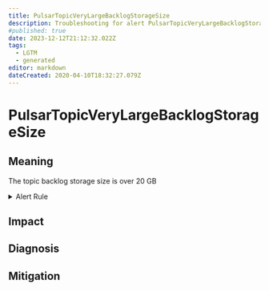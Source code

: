 ```yaml
---
title: PulsarTopicVeryLargeBacklogStorageSize
description: Troubleshooting for alert PulsarTopicVeryLargeBacklogStorageSize
#published: true
date: 2023-12-12T21:12:32.022Z
tags: 
  - LGTM
  - generated
editor: markdown
dateCreated: 2020-04-10T18:32:27.079Z
---
```


# PulsarTopicVeryLargeBacklogStorageSize

## Meaning
[//]: # "Short paragraph that explains what the alert means"
The topic backlog storage size is over 20 GB

<details>
  <summary>Alert Rule</summary>

{{% rule "pulsar/pulsar-internal.yml" "PulsarTopicVeryLargeBacklogStorageSize" %}}

<!-- Rule when generated

```yaml
alert: PulsarTopicVeryLargeBacklogStorageSize
expr: sum(pulsar_storage_size > 20*1024*1024*1024) by (topic)
for: 1h
labels:
    severity: critical
annotations:
    summary: Pulsar topic very large backlog storage size (instance {{ $labels.instance }})
    description: |-
        The topic backlog storage size is over 20 GB
          VALUE = {{ $value }}
          LABELS = {{ $labels }}
    runbook: https://github.com/srerun/prometheus-alerts/blob/main/content/runbooks/pulsar-internal/PulsarTopicVeryLargeBacklogStorageSize.md

```

-->

</details>


## Impact
[//]: # "What could / will happen if the alert is not addressed"



## Diagnosis
[//]: # "Steps to take to identify the cause of the problem"



## Mitigation
[//]: # "The steps necessary to resolve the alert"
